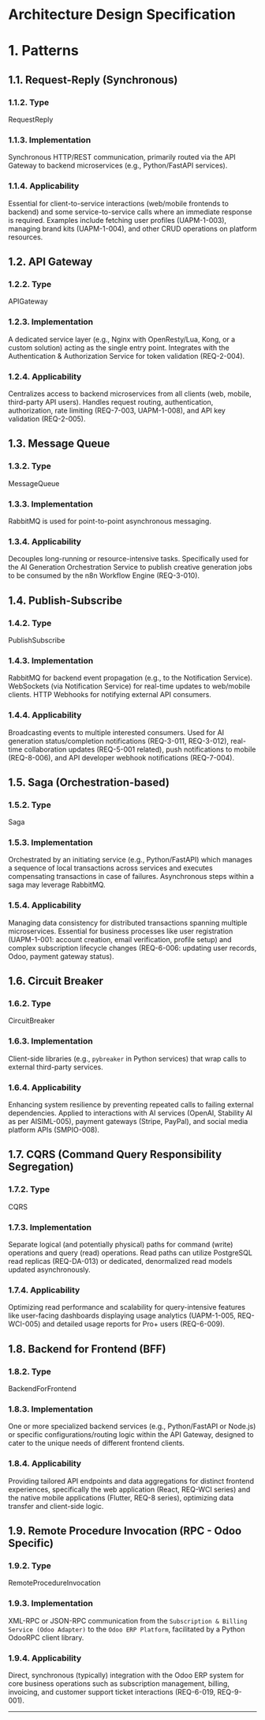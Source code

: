 # Architecture Design Specification

# 1. Patterns

## 1.1. Request-Reply (Synchronous)
### 1.1.2. Type
RequestReply

### 1.1.3. Implementation
Synchronous HTTP/REST communication, primarily routed via the API Gateway to backend microservices (e.g., Python/FastAPI services).

### 1.1.4. Applicability
Essential for client-to-service interactions (web/mobile frontends to backend) and some service-to-service calls where an immediate response is required. Examples include fetching user profiles (UAPM-1-003), managing brand kits (UAPM-1-004), and other CRUD operations on platform resources.

## 1.2. API Gateway
### 1.2.2. Type
APIGateway

### 1.2.3. Implementation
A dedicated service layer (e.g., Nginx with OpenResty/Lua, Kong, or a custom solution) acting as the single entry point. Integrates with the Authentication & Authorization Service for token validation (REQ-2-004).

### 1.2.4. Applicability
Centralizes access to backend microservices from all clients (web, mobile, third-party API users). Handles request routing, authentication, authorization, rate limiting (REQ-7-003, UAPM-1-008), and API key validation (REQ-2-005).

## 1.3. Message Queue
### 1.3.2. Type
MessageQueue

### 1.3.3. Implementation
RabbitMQ is used for point-to-point asynchronous messaging.

### 1.3.4. Applicability
Decouples long-running or resource-intensive tasks. Specifically used for the AI Generation Orchestration Service to publish creative generation jobs to be consumed by the n8n Workflow Engine (REQ-3-010).

## 1.4. Publish-Subscribe
### 1.4.2. Type
PublishSubscribe

### 1.4.3. Implementation
RabbitMQ for backend event propagation (e.g., to the Notification Service). WebSockets (via Notification Service) for real-time updates to web/mobile clients. HTTP Webhooks for notifying external API consumers.

### 1.4.4. Applicability
Broadcasting events to multiple interested consumers. Used for AI generation status/completion notifications (REQ-3-011, REQ-3-012), real-time collaboration updates (REQ-5-001 related), push notifications to mobile (REQ-8-006), and API developer webhook notifications (REQ-7-004).

## 1.5. Saga (Orchestration-based)
### 1.5.2. Type
Saga

### 1.5.3. Implementation
Orchestrated by an initiating service (e.g., Python/FastAPI) which manages a sequence of local transactions across services and executes compensating transactions in case of failures. Asynchronous steps within a saga may leverage RabbitMQ.

### 1.5.4. Applicability
Managing data consistency for distributed transactions spanning multiple microservices. Essential for business processes like user registration (UAPM-1-001: account creation, email verification, profile setup) and complex subscription lifecycle changes (REQ-6-006: updating user records, Odoo, payment gateway status).

## 1.6. Circuit Breaker
### 1.6.2. Type
CircuitBreaker

### 1.6.3. Implementation
Client-side libraries (e.g., `pybreaker` in Python services) that wrap calls to external third-party services.

### 1.6.4. Applicability
Enhancing system resilience by preventing repeated calls to failing external dependencies. Applied to interactions with AI services (OpenAI, Stability AI as per AISIML-005), payment gateways (Stripe, PayPal), and social media platform APIs (SMPIO-008).

## 1.7. CQRS (Command Query Responsibility Segregation)
### 1.7.2. Type
CQRS

### 1.7.3. Implementation
Separate logical (and potentially physical) paths for command (write) operations and query (read) operations. Read paths can utilize PostgreSQL read replicas (REQ-DA-013) or dedicated, denormalized read models updated asynchronously.

### 1.7.4. Applicability
Optimizing read performance and scalability for query-intensive features like user-facing dashboards displaying usage analytics (UAPM-1-005, REQ-WCI-005) and detailed usage reports for Pro+ users (REQ-6-009).

## 1.8. Backend for Frontend (BFF)
### 1.8.2. Type
BackendForFrontend

### 1.8.3. Implementation
One or more specialized backend services (e.g., Python/FastAPI or Node.js) or specific configurations/routing logic within the API Gateway, designed to cater to the unique needs of different frontend clients.

### 1.8.4. Applicability
Providing tailored API endpoints and data aggregations for distinct frontend experiences, specifically the web application (React, REQ-WCI series) and the native mobile applications (Flutter, REQ-8 series), optimizing data transfer and client-side logic.

## 1.9. Remote Procedure Invocation (RPC - Odoo Specific)
### 1.9.2. Type
RemoteProcedureInvocation

### 1.9.3. Implementation
XML-RPC or JSON-RPC communication from the `Subscription & Billing Service (Odoo Adapter)` to the `Odoo ERP Platform`, facilitated by a Python OdooRPC client library.

### 1.9.4. Applicability
Direct, synchronous (typically) integration with the Odoo ERP system for core business operations such as subscription management, billing, invoicing, and customer support ticket interactions (REQ-6-019, REQ-9-001).



---


